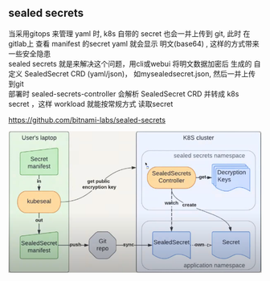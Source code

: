 ## sealed secrets

当采用gitops 来管理 yaml 时, k8s 自带的 secret 也会一并上传到 git, 此时 在gitlab上 查看 manifest 的secret yaml 就会显示 明文(base64) , 这样的方式带来一些安全隐患  
sealed secrets 就是来解决这个问题，用cli或webui 将明文数据加密后 生成的 自定义 SealedSecret CRD (yaml/json)， 如mysealedsecret.json,  然后一并上传到git  
部署时 sealed-secrets-controller 会解析 SealedSecret CRD 并转成 k8s secret ，这样 workload 就能按常规方式 读取secret

https://github.com/bitnami-labs/sealed-secrets


![sealed-secrets](https://github.com/zengzhengrong/k0s-stack/blob/zh-cn/image/sealed-secrets.png)